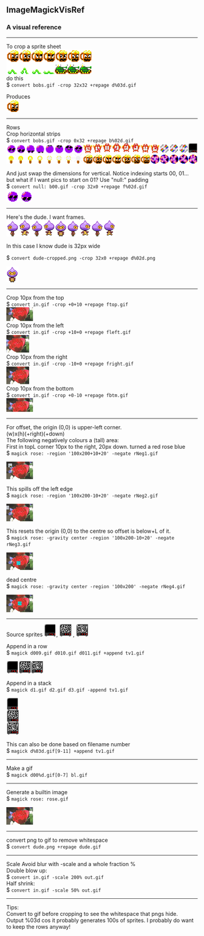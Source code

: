 ## ImageMagickVisRef

### A visual reference

---

To crop a sprite sheet  
![a](images/bob2.gif)  
do this  
\$ `convert bobs.gif -crop 32x32 +repage d%03d.gif`

Produces  
![a](images/c028.png)

---

Rows  
Crop horizontal strips  
\$ `convert bobs.gif -crop 0x32 +repage b%02d.gif`  
![a](images/b00.png)  
![a](images/b01.png)

And just swap the dimensions for vertical. Notice indexing starts 00, 01... but what if I want pics to start on 01? Use "null:" padding  
\$ `convert null: b00.gif -crop 32x0 +repage f%02d.gif`  
![a](images/f01.gif) ![a](images/f02.gif)

---

Here's the dude. I want frames.  
![a](images/dude.png)

In this case I know dude is 32px wide

\$ `convert dude-cropped.png -crop 32x0 +repage d%02d.png`

![a](images/d04.png)

---

Crop 10px from the top  
\$ `convert in.gif -crop +0+10 +repage ftop.gif`  
![a](images/ftop.gif)  
Crop 10px from the left  
\$ `convert in.gif -crop +10+0 +repage fleft.gif`  
![a](images/fleft.gif)  
Crop 10px from the right  
\$ `convert in.gif -crop -10+0 +repage fright.gif`  
![a](images/fright.gif)  
Crop 10px from the bottom  
\$ `convert in.gif -crop +0-10 +repage fbtm.gif`  
![a](images/fbtm.gif)

---

For offset, the origin (0,0) is upper-left corner.  
(w)x(h)(+right)(+down)  
The following negatively colours a (tall) area:  
First in topL corner 10px to the right, 20px down. turned a red rose blue  
\$ `magick rose: -region '100x200+10+20' -negate rNeg1.gif`

![a](images/rNeg1.gif)

This spills off the left edge  
\$ `magick rose: -region '100x200-10+20' -negate rNeg2.gif`

![a](images/rNeg2.gif)

This resets the origin (0,0) to the centre so offset is below+L of it.  
\$ `magick rose: -gravity center -region '100x200-10+20' -negate rNeg3.gif`

![a](images/rNeg3.gif)

dead centre  
\$ `magick rose: -gravity center -region '100x200' -negate rNeg4.gif`

![a](images/rNeg4.gif)

---

Source sprites
![a](images/d019.gif), ![a](images/d120.gif) , ![a](images/d121.gif)

Append in a row  
\$ `magick d009.gif d010.gif d011.gif +append tv1.gif`

![a](images/tv1.gif)

Append in a stack  
\$ `magick d1.gif d2.gif d3.gif -append tv1.gif`

![a](images/tv2.gif)

This can also be done based on filename number  
\$ `magick d%03d.gif[9-11] +append tv1.gif`

---

Make a gif  
\$ `magick d00%d.gif[0-7] bl.gif`

---

Generate a builtin image  
\$ `magick rose: rose.gif`

![a](images/rose.gif)

---

convert png to gif to remove whitespace  
\$ `convert dude.png +repage dude.gif`

---

Scale
Avoid blur with -scale and a whole fraction %  
Double blow up:  
\$ `convert in.gif -scale 200% out.gif`  
Half shrink:  
\$ `convert in.gif -scale 50% out.gif`

---

Tips:  
Convert to gif before cropping to see the whitespace that pngs hide.  
Output %03d cos it probably generates 100s of sprites.
I probably do want to keep the rows anyway!
